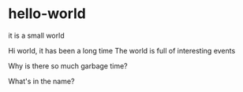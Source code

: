 # hello-world
it is a small world

Hi world, it has been a long time
The world is full of interesting events

Why is there so much garbage time?

What's in the name?

